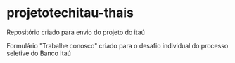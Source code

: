 # projetotechitau-thais
Repositório criado para envio do projeto do itaú


Formulário "Trabalhe conosco" criado para o desafio individual do processo seletive do Banco Itaú
